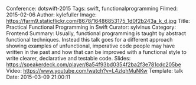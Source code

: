 Conference: dotswift-2015
Tags: swift, functionalprogramming
Filmed: 2015-02-06
Author: kylefuller
Image: https://farm9.staticflickr.com/8678/16486853175_1d0f2b243a_k_d.jpg
Title: Practical Functional Programming in Swift
Curator: sylvinus
Category: Frontend
Summary: Usually, functional programming is taught by abstract functional techniques. Instead this talk goes for a different approach showing examples of unfunctional, imperative code people may have written in the past and how that can be improved with a functional style to write clearer, declarative and testable code.
Slides: https://speakerdeck.com/player/8a54f93bd0354f2ba2f3e781cdc205be
Video: https://www.youtube.com/watch?v=L4zlqhMuNKw
Template: talk
Date: 2015-03-09 21:00:11
